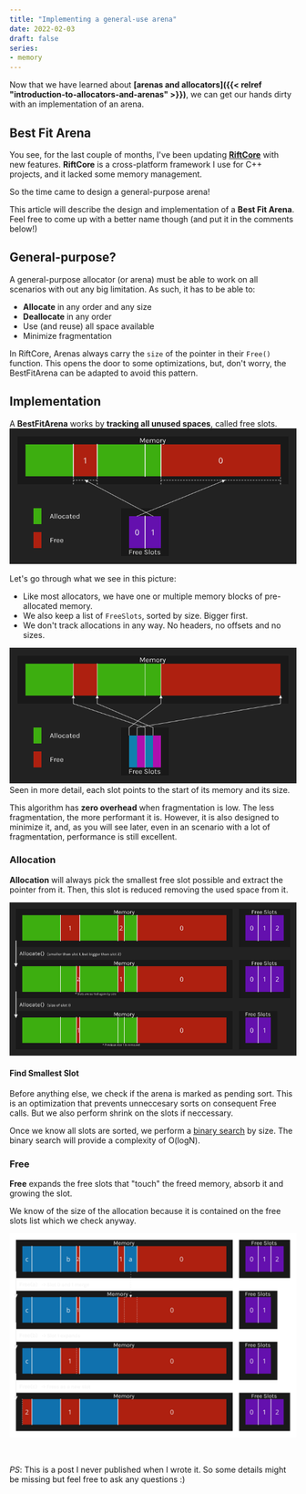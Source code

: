 ```yaml
---
title: "Implementing a general-use arena"
date: 2022-02-03
draft: false
series:
- memory
---
```


Now that we have learned about **[arenas and allocators]({{< relref "introduction-to-allocators-and-arenas" >}})**, we can get our hands dirty with an implementation of an arena.

## Best Fit Arena

You see, for the last couple of months, I've been updating [**RiftCore**](https://github.com/PipeRift/rift-core) with new features.
**RiftCore** is a cross-platform framework I use for C++ projects, and it lacked some memory management.

So the time came to design a general-purpose arena!

This article will describe the design and implementation of a **Best Fit Arena**.
Feel free to come up with a better name though (and put it in the comments below!)


## General-purpose?

A general-purpose allocator (or arena) must be able to work on all scenarios with out any big limitation.
As such, it has to be able to:
- **Allocate** in any order and any size
- **Deallocate** in any order
- Use (and reuse) all space available
- Minimize fragmentation

In RiftCore, Arenas always carry the `size` of the pointer in their `Free()` function.
This opens the door to some optimizations, but, don't worry, the BestFitArena can be adapted to avoid this pattern.


## Implementation

A **BestFitArena** works by **tracking all unused spaces**, called free slots.
![BestFitArena](/img/best-fit-arena-slot-ids.png)

Let's go through what we see in this picture:

- Like most allocators, we have one or multiple memory blocks of pre-allocated memory.
- We also keep a list of `FreeSlots`, sorted by size. Bigger first.
- We don't track allocations in any way. No headers, no offsets and no sizes.

![BestFitArena Slot Pointers](/img/best-fit-arena-slot-ptrs.png)
Seen in more detail, each slot points to the start of its memory and its size.


This algorithm has **zero overhead** when fragmentation is low. The less fragmentation, the more performant it is.
However, it is also designed to minimize it, and, as you will see later, even in an scenario with a lot of fragmentation, performance is still excellent.

### Allocation

**Allocation** will always pick the smallest free slot possible and extract the pointer from it.
Then, this slot is reduced removing the used space from it.

![BestFitArena Allocate](/img/best-fit-arena-allocation.png)

#### Find Smallest Slot

Before anything else, we check if the arena is marked as pending sort.
This is an optimization that prevents unneccesary sorts on consequent Free calls.
But we also perform shrink on the slots if neccessary.

Once we know all slots are sorted, we perform a [binary search](https://www.geeksforgeeks.org/binary-search/) by size.
The binary search will provide a complexity of O(logN).

### Free

**Free** expands the free slots that "touch" the freed memory, absorb it and growing the slot.

We know of the size of the allocation because it is contained on the free slots list which we check anyway.

![BestFitArena Free](/img/best-fit-arena-free.png)

<br>

*PS*: This is a post I never published when I wrote it. So some details might be missing but feel free to ask any questions :)



